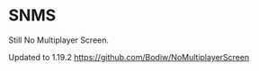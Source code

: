 # SNMS
Still No Multiplayer Screen.

Updated to 1.19.2 https://github.com/Bodiw/NoMultiplayerScreen
